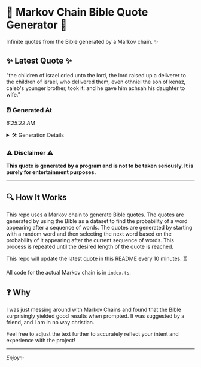 # 📖 Markov Chain Bible Quote Generator 📖

Infinite quotes from the Bible generated by a Markov chain. ✨

## ✨ Latest Quote ✨
"the children of israel cried unto the lord, the lord raised up a deliverer to the children of israel, who delivered them, even othniel the son of kenaz, caleb's younger brother, took it: and he gave him achsah his daughter to wife."

### ⏰ Generated At
*6:25:22 AM*

<details>
    <summary>🛠️ Generation Details</summary>
    <p>
        <strong>🌱 Seed:</strong> the<br>
        <strong>🔄 Iterations:</strong> 41<br>
        <strong>📜 Context History:</strong><br>[ the ]: children<br>[ the, children ]: of<br>[ the, children, of ]: israel<br>[ the, children, of, israel ]: cried<br>[ the, children, of, israel, cried ]: unto<br>[ the, children, of, israel, cried, unto ]: the<br>[ children, of, israel, cried, unto, the ]: lord,<br>[ of, israel, cried, unto, the, lord, ]: the<br>[ israel, cried, unto, the, lord,, the ]: lord<br>[ cried, unto, the, lord,, the, lord ]: raised<br>[ unto, the, lord,, the, lord, raised ]: up<br>[ the, lord,, the, lord, raised, up ]: a<br>[ lord,, the, lord, raised, up, a ]: deliverer<br>[ the, lord, raised, up, a, deliverer ]: to<br>[ lord, raised, up, a, deliverer, to ]: the<br>[ raised, up, a, deliverer, to, the ]: children<br>[ up, a, deliverer, to, the, children ]: of<br>[ a, deliverer, to, the, children, of ]: israel,<br>[ deliverer, to, the, children, of, israel, ]: who<br>[ to, the, children, of, israel,, who ]: delivered<br>[ the, children, of, israel,, who, delivered ]: them,<br>[ children, of, israel,, who, delivered, them, ]: even<br>[ of, israel,, who, delivered, them,, even ]: othniel<br>[ israel,, who, delivered, them,, even, othniel ]: the<br>[ who, delivered, them,, even, othniel, the ]: son<br>[ delivered, them,, even, othniel, the, son ]: of<br>[ them,, even, othniel, the, son, of ]: kenaz,<br>[ even, othniel, the, son, of, kenaz, ]: caleb's<br>[ othniel, the, son, of, kenaz,, caleb's ]: younger<br>[ the, son, of, kenaz,, caleb's, younger ]: brother,<br>[ son, of, kenaz,, caleb's, younger, brother, ]: took<br>[ of, kenaz,, caleb's, younger, brother,, took ]: it:<br>[ kenaz,, caleb's, younger, brother,, took, it: ]: and<br>[ caleb's, younger, brother,, took, it:, and ]: he<br>[ younger, brother,, took, it:, and, he ]: gave<br>[ brother,, took, it:, and, he, gave ]: him<br>[ took, it:, and, he, gave, him ]: achsah<br>[ it:, and, he, gave, him, achsah ]: his<br>[ and, he, gave, him, achsah, his ]: daughter<br>[ he, gave, him, achsah, his, daughter ]: to<br>[ gave, him, achsah, his, daughter, to ]: wife.<br>
    </p>
</details>

### ⚠️ Disclaimer ⚠️
**This quote is generated by a program and is not to be taken seriously. It is purely for entertainment purposes.**

---

## 🔍 How It Works

This repo uses a Markov chain to generate Bible quotes. The quotes are generated by using the Bible as a dataset to find the probability of a word appearing after a sequence of words. The quotes are generated by starting with a random word and then selecting the next word based on the probability of it appearing after the current sequence of words. This process is repeated until the desired length of the quote is reached.

This repo will update the latest quote in this README every 10 minutes. ⏳

All code for the actual Markov chain is in `index.ts`.

## ❓ Why

I was just messing around with Markov Chains and found that the Bible surprisingly yielded good results when prompted. 
It was suggested by a friend, and I am in no way christian.

Feel free to adjust the text further to accurately reflect your intent and experience with the project!

---

*Enjoy*✨
